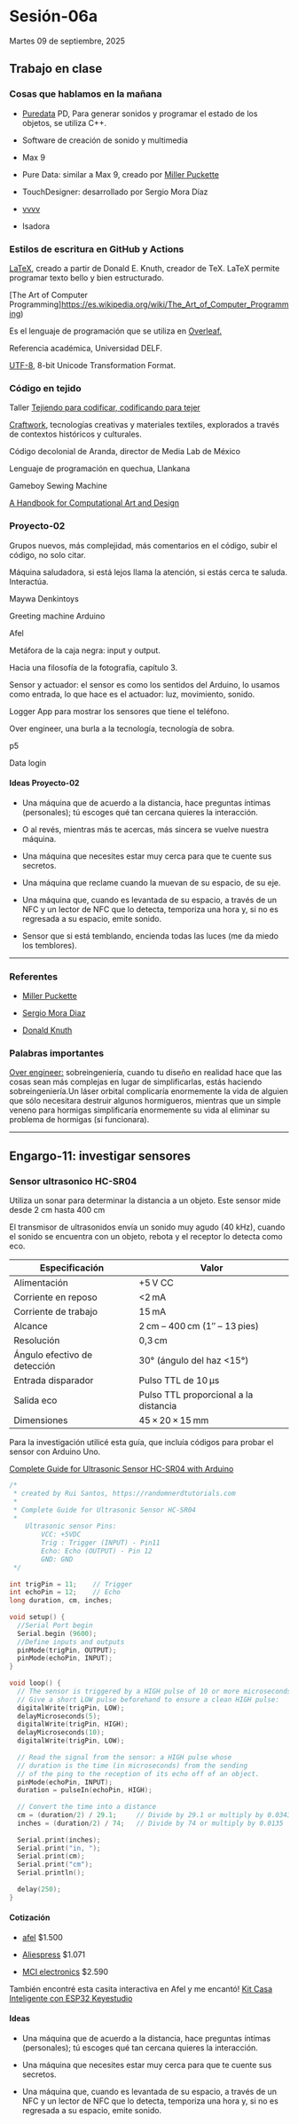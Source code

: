 # Sesión-06a

Martes 09 de septiembre, 2025

## Trabajo en clase

### Cosas que hablamos en la mañana

- [Puredata](https://puredata.info/) PD, Para generar sonidos y programar el estado de los objetos, se utiliza C++.

- Software de creación de sonido y multimedia

- Max 9

- Pure Data: similar a Max 9, creado por [Miller Puckette](https://es.wikipedia.org/wiki/Miller_Puckette) 

- TouchDesigner: desarrollado por Sergio Mora Díaz

- [vvvv](https://vvvv.org/)

- Isadora

### Estilos de escritura en GitHub y Actions

[LaTeX](https://en.wikipedia.org/wiki/LaTeX), creado a partir de Donald E. Knuth, creador de TeX. LaTeX permite programar texto bello y bien estructurado.

[The Art of Computer Programming]https://es.wikipedia.org/wiki/The_Art_of_Computer_Programming)

Es el lenguaje de programación que se utiliza en [Overleaf.](https://es.overleaf.com/)

Referencia académica, Universidad DELF.

[UTF-8](https://es.wikipedia.org/wiki/UTF-8), 8-bit Unicode Transformation Format.

### Código en tejido

Taller [Tejiendo para codificar, codificando para tejer](https://weavingxcoding.studio/#Resources)

[Craftwork](https://www.craftwork.today/work), tecnologías creativas y materiales textiles, explorados a través de contextos históricos y culturales.

Código decolonial de Aranda, director de Media Lab de México

Lenguaje de programación en quechua, Llankana

Gameboy Sewing Machine

[A Handbook for Computational Art and Design](https://drive.google.com/file/d/1nINNHaT2K8J4e0vC1CEPemVNpAJVJPi5/view?usp=drive_link)

### Proyecto-02

Grupos nuevos, más complejidad, más comentarios en el código, subir el código, no solo citar.

Máquina saludadora, si está lejos llama la atención, si estás cerca te saluda. Interactúa.

Maywa Denkintoys

Greeting machine Arduino

Afel

Metáfora de la caja negra: input y output.

Hacia una filosofía de la fotografía, capítulo 3.

Sensor y actuador: el sensor es como los sentidos del Arduino, lo usamos como entrada, lo que hace es el actuador: luz, movimiento, sonido.

Logger App para mostrar los sensores que tiene el teléfono.

Over engineer, una burla a la tecnología, tecnología de sobra.

p5

Data login

#### Ideas Proyecto-02

- Una máquina que de acuerdo a la distancia, hace preguntas íntimas (personales); tú escoges qué tan cercana quieres la interacción.

- O al revés, mientras más te acercas, más sincera se vuelve nuestra máquina.

- Una máquina que necesites estar muy cerca para que te cuente sus secretos.

- Una máquina que reclame cuando la muevan de su espacio, de su eje.

- Una máquina que, cuando es levantada de su espacio, a través de un NFC y un lector de NFC que lo detecta, temporiza una hora y, si no es regresada a su espacio, emite sonido.

- Sensor que si está temblando, encienda todas las luces (me da miedo los temblores).

---

### Referentes 

- [Miller Puckette](https://es.wikipedia.org/wiki/Miller_Puckette)

- [Sergio Mora Diaz](https://www.sergiomoradiaz.com/)

- [Donald Knuth](https://es.wikipedia.org/wiki/Donald_Knuth)

### Palabras importantes

[Over engineer:](https://www.codesimplicity.com/post/what-is-overengineering/) sobreingeniería, cuando tu diseño en realidad hace que las cosas sean más complejas en lugar de simplificarlas, estás haciendo sobreingeniería.Un láser orbital complicaría enormemente la vida de alguien que sólo necesitara destruir algunos hormigueros, mientras que un simple veneno para hormigas simplificaría enormemente su vida al eliminar su problema de hormigas (si funcionara).

---

## Engargo-11: investigar sensores

### Sensor ultrasonico HC-SR04

Utiliza un sonar para determinar la distancia a un objeto. Este sensor mide desde 2 cm hasta 400 cm

El transmisor de ultrasonidos envía un sonido muy agudo (40 kHz), cuando el sonido se encuentra con un objeto, rebota y el receptor lo detecta como eco.

| Especificación               | Valor                                  |
|-------------------------------|----------------------------------------|
| Alimentación                  | +5 V CC                                |
| Corriente en reposo            | <2 mA                                   |
| Corriente de trabajo           | 15 mA                                   |
| Alcance                        | 2 cm – 400 cm (1″ – 13 pies)          |
| Resolución                     | 0,3 cm                                  |
| Ángulo efectivo de detección   | 30° (ángulo del haz <15°)             |
| Entrada disparador             | Pulso TTL de 10 µs                      |
| Salida eco                     | Pulso TTL proporcional a la distancia  |
| Dimensiones                    | 45 × 20 × 15 mm                         |

Para la investigación utilicé esta guía, que incluía códigos para probar el sensor con Arduino Uno.

[Complete Guide for Ultrasonic Sensor HC-SR04 with Arduino](https://randomnerdtutorials.com/complete-guide-for-ultrasonic-sensor-hc-sr04/)

```c
/*
 * created by Rui Santos, https://randomnerdtutorials.com
 * 
 * Complete Guide for Ultrasonic Sensor HC-SR04
 *
    Ultrasonic sensor Pins:
        VCC: +5VDC
        Trig : Trigger (INPUT) - Pin11
        Echo: Echo (OUTPUT) - Pin 12
        GND: GND
 */
 
int trigPin = 11;    // Trigger
int echoPin = 12;    // Echo
long duration, cm, inches;
 
void setup() {
  //Serial Port begin
  Serial.begin (9600);
  //Define inputs and outputs
  pinMode(trigPin, OUTPUT);
  pinMode(echoPin, INPUT);
}
 
void loop() {
  // The sensor is triggered by a HIGH pulse of 10 or more microseconds.
  // Give a short LOW pulse beforehand to ensure a clean HIGH pulse:
  digitalWrite(trigPin, LOW);
  delayMicroseconds(5);
  digitalWrite(trigPin, HIGH);
  delayMicroseconds(10);
  digitalWrite(trigPin, LOW);
 
  // Read the signal from the sensor: a HIGH pulse whose
  // duration is the time (in microseconds) from the sending
  // of the ping to the reception of its echo off of an object.
  pinMode(echoPin, INPUT);
  duration = pulseIn(echoPin, HIGH);
 
  // Convert the time into a distance
  cm = (duration/2) / 29.1;     // Divide by 29.1 or multiply by 0.0343
  inches = (duration/2) / 74;   // Divide by 74 or multiply by 0.0135
  
  Serial.print(inches);
  Serial.print("in, ");
  Serial.print(cm);
  Serial.print("cm");
  Serial.println();
  
  delay(250);
}
```

#### Cotización 

- [afel](https://afel.cl/products/sensor-de-ultrasonico-hc-sr04) $1.500

- [Aliespress](https://www.aliexpress.com/p/tesla-landing/index.html) $1.071

- [MCI electronics](https://mcielectronics.cl/shop/product/sensor-de-proximidad-de-ultrasonido-hc-sr04-23582/) $2.590

También encontré esta casita interactiva en Afel y me encantó! [Kit Casa Inteligente con ESP32 Keyestudio](https://afel.cl/products/kit-casa-inteligente-con-esp32-keyestudio)

#### Ideas 

- Una máquina que de acuerdo a la distancia, hace preguntas íntimas (personales); tú escoges qué tan cercana quieres la interacción.

- Una máquina que necesites estar muy cerca para que te cuente sus secretos.

- Una máquina que, cuando es levantada de su espacio, a través de un NFC y un lector de NFC que lo detecta, temporiza una hora y, si no es regresada a su espacio, emite sonido.
